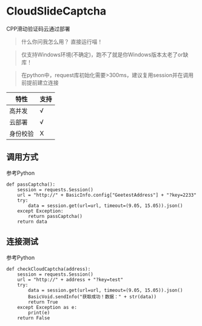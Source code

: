 # CloudSlideCaptcha

CPP滑动验证码云通过部署

> 什么你问我怎么用？ 直接运行喵！

> 仅支持Windows环境(不确定)，跑不了就是你Windows版本太老了or缺库！

> 在python中，request库初始化需要>300ms，建议复用session并在调用前提前建立连接

| 特性   | 支持 |
|------|----|
| 高并发  | √  |
| 云部署  | √  |
| 身份校验 | X  |

## 调用方式
参考Python
```
def passCaptcha():
    session = requests.Session()
    url = "http://" + BasicInfo.config["GeetestAddress"] + "?key=2233"
    try:
        data = session.get(url=url, timeout=(9.05, 15.05)).json()
    except Exception:
        return passCaptcha()
    return data
```

## 连接测试
参考Python
```
def checkCloudCaptcha(address):
    session = requests.Session()
    url = "http://" + address + "?key=test"
    try:
        data = session.get(url=url, timeout=(9.05, 15.05)).json()
        BasicVoid.sendInfo("获取成功！数据：" + str(data))
        return True
    except Exception as e:
        print(e)
    return False
```